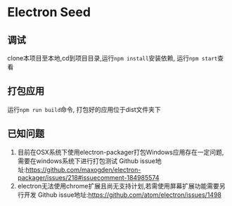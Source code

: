 # Electron Seed

## 调试

clone本项目至本地,cd到项目目录,运行`npm install`安装依赖, 运行`npm start`查看

## 打包应用

运行`npm run build`命令, 打包好的应用位于dist文件夹下

## 已知问题 

1. 目前在OSX系统下使用electron-packager打包Windows应用存在一定问题,需要在windows系统下进行打包测试
Github issue地址:https://github.com/maxogden/electron-packager/issues/218#issuecomment-184985574
2. electron无法使用chrome扩展且尚无支持计划,若需使用屏幕扩展功能需要另行开发
Github issue地址:https://github.com/atom/electron/issues/1498
